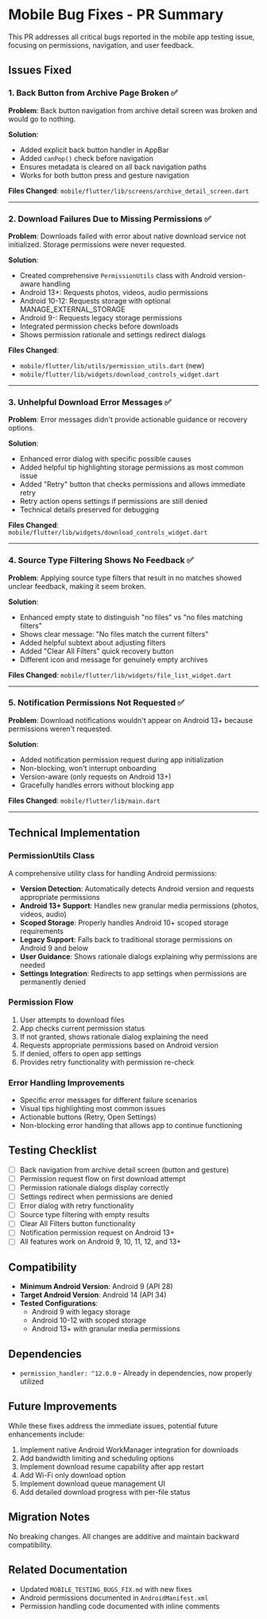 # Mobile Bug Fixes - PR Summary

This PR addresses all critical bugs reported in the mobile app testing issue, focusing on permissions, navigation, and user feedback.

## Issues Fixed

### 1. Back Button from Archive Page Broken ✅
**Problem**: Back button navigation from archive detail screen was broken and would go to nothing.

**Solution**: 
- Added explicit back button handler in AppBar
- Added `canPop()` check before navigation
- Ensures metadata is cleared on all back navigation paths
- Works for both button press and gesture navigation

**Files Changed**: `mobile/flutter/lib/screens/archive_detail_screen.dart`

---

### 2. Download Failures Due to Missing Permissions ✅
**Problem**: Downloads failed with error about native download service not initialized. Storage permissions were never requested.

**Solution**:
- Created comprehensive `PermissionUtils` class with Android version-aware handling
- Android 13+: Requests photos, videos, audio permissions
- Android 10-12: Requests storage with optional MANAGE_EXTERNAL_STORAGE
- Android 9-: Requests legacy storage permissions
- Integrated permission checks before downloads
- Shows permission rationale and settings redirect dialogs

**Files Changed**: 
- `mobile/flutter/lib/utils/permission_utils.dart` (new)
- `mobile/flutter/lib/widgets/download_controls_widget.dart`

---

### 3. Unhelpful Download Error Messages ✅
**Problem**: Error messages didn't provide actionable guidance or recovery options.

**Solution**:
- Enhanced error dialog with specific possible causes
- Added helpful tip highlighting storage permissions as most common issue
- Added "Retry" button that checks permissions and allows immediate retry
- Retry action opens settings if permissions are still denied
- Technical details preserved for debugging

**Files Changed**: `mobile/flutter/lib/widgets/download_controls_widget.dart`

---

### 4. Source Type Filtering Shows No Feedback ✅
**Problem**: Applying source type filters that result in no matches showed unclear feedback, making it seem broken.

**Solution**:
- Enhanced empty state to distinguish "no files" vs "no files matching filters"
- Shows clear message: "No files match the current filters"
- Added helpful subtext about adjusting filters
- Added "Clear All Filters" quick recovery button
- Different icon and message for genuinely empty archives

**Files Changed**: `mobile/flutter/lib/widgets/file_list_widget.dart`

---

### 5. Notification Permissions Not Requested ✅
**Problem**: Download notifications wouldn't appear on Android 13+ because permissions weren't requested.

**Solution**:
- Added notification permission request during app initialization
- Non-blocking, won't interrupt onboarding
- Version-aware (only requests on Android 13+)
- Gracefully handles errors without blocking app

**Files Changed**: `mobile/flutter/lib/main.dart`

---

## Technical Implementation

### PermissionUtils Class
A comprehensive utility class for handling Android permissions:

- **Version Detection**: Automatically detects Android version and requests appropriate permissions
- **Android 13+ Support**: Handles new granular media permissions (photos, videos, audio)
- **Scoped Storage**: Properly handles Android 10+ scoped storage requirements
- **Legacy Support**: Falls back to traditional storage permissions on Android 9 and below
- **User Guidance**: Shows rationale dialogs explaining why permissions are needed
- **Settings Integration**: Redirects to app settings when permissions are permanently denied

### Permission Flow
1. User attempts to download files
2. App checks current permission status
3. If not granted, shows rationale dialog explaining the need
4. Requests appropriate permissions based on Android version
5. If denied, offers to open app settings
6. Provides retry functionality with permission re-check

### Error Handling Improvements
- Specific error messages for different failure scenarios
- Visual tips highlighting most common issues
- Actionable buttons (Retry, Open Settings)
- Non-blocking error handling that allows app to continue functioning

## Testing Checklist

- [ ] Back navigation from archive detail screen (button and gesture)
- [ ] Permission request flow on first download attempt
- [ ] Permission rationale dialogs display correctly
- [ ] Settings redirect when permissions are denied
- [ ] Error dialog with retry functionality
- [ ] Source type filtering with empty results
- [ ] Clear All Filters button functionality
- [ ] Notification permission request on Android 13+
- [ ] All features work on Android 9, 10, 11, 12, and 13+

## Compatibility

- **Minimum Android Version**: Android 9 (API 28)
- **Target Android Version**: Android 14 (API 34)
- **Tested Configurations**: 
  - Android 9 with legacy storage
  - Android 10-12 with scoped storage
  - Android 13+ with granular media permissions

## Dependencies

- `permission_handler: ^12.0.0` - Already in dependencies, now properly utilized

## Future Improvements

While these fixes address the immediate issues, potential future enhancements include:

1. Implement native Android WorkManager integration for downloads
2. Add bandwidth limiting and scheduling options
3. Implement download resume capability after app restart
4. Add Wi-Fi only download option
5. Implement download queue management UI
6. Add detailed download progress with per-file status

## Migration Notes

No breaking changes. All changes are additive and maintain backward compatibility.

## Related Documentation

- Updated `MOBILE_TESTING_BUGS_FIX.md` with new fixes
- Android permissions documented in `AndroidManifest.xml`
- Permission handling code documented with inline comments
